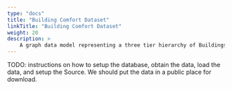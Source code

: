 ```yaml
---
type: "docs"
title: "Building Comfort Dataset"
linkTitle: "Building Comfort Dataset"
weight: 20
description: >
    A graph data model representing a three tier hierarchy of Buildings, Floors, and Rooms. Hosted in an Azure Cosmos Gremlin database. 
---
```


TODO: instructions on how to setup the database, obtain the data, load the data, and setup the Source. We should put the data in a public place for download.
